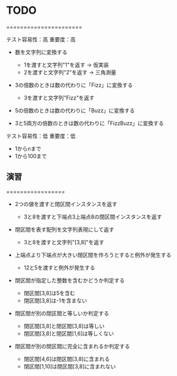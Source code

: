 # TODO
======================

テスト容易性：高 重要度：高

- 数を文字列に変換する
  - 1を渡すと文字列"1"を返す -> 仮実装
  - 2を渡すと文字列"2"を返す -> 三角測量

- 3の倍数のときは数の代わりに「Fizz」に変換する
  - 3を渡すと文字列"Fizz"を返す

- 5の倍数のときは数の代わりに「Buzz」に変換する
- 3と5両方の倍数のときは数の代わりに「FizzBuzz」に変換する

テスト容易性：低 重要度：低
- 1からnまで
- 1から100まで
    

## 演習
=================

- 2つの値を渡すと閉区間インスタンスを返す
  - 3と8を渡すと下端点3上端点8の閉区間インスタンスを返す

- 閉区間を表す配列を文字列表現にして返す
  - 3と8を渡すと文字列"[3,8]"を返す

- 上端点より下端点が大きい閉区間を作ろうとすると例外が発生する
  - 12と5を渡すと例外が発生する

- 閉区間が指定した整数を含むかどうか判定する
  - 閉区間[3,8]は5を含む
  - 閉区間[3,8]は-1を含まない

- 閉区間が別の閉区間と等しいか判定する
  - 閉区間[3,8]と閉区間[3,8]は等しい
  - 閉区間[3,8]と閉区間[1,6]は等しくない

- 閉区間が別の閉区間に完全に含まれるか判定する
  - 閉区間[4,6]は閉区間[3,8]に含まれる
  - 閉区間[1,10]は閉区間[3,8]に含まれない

